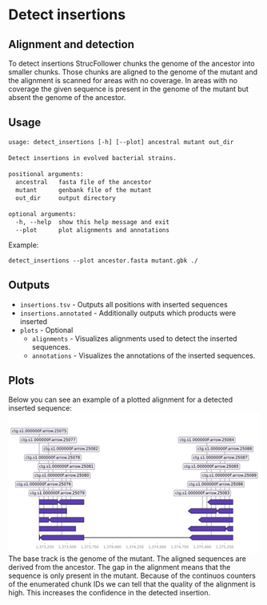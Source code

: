 # Detect insertions

## Alignment and detection

To detect insertions StrucFollower chunks the genome of the ancestor into smaller chunks. Those chunks are aligned to the genome of the mutant and the alignment is scanned for areas with no coverage. In areas with no coverage the given sequence is present in the genome of the mutant but absent the genome of the ancestor.

## Usage

```
usage: detect_insertions [-h] [--plot] ancestral mutant out_dir

Detect insertions in evolved bacterial strains.

positional arguments:
  ancestral   fasta file of the ancestor
  mutant      genbank file of the mutant
  out_dir     output directory

optional arguments:
  -h, --help  show this help message and exit
  --plot      plot alignments and annotations
```

Example:
```
detect_insertions --plot ancestor.fasta mutant.gbk ./
```

## Outputs

* `insertions.tsv` - Outputs all positions with inserted sequences
* `insertions.annotated` - Additionally outputs which products were inserted
* `plots` - Optional
    * `alignments` - Visualizes alignments used to detect the inserted sequences.
    * `annotations` - Visualizes the annotations of the inserted sequences.

## Plots

Below you can see an example of a plotted alignment for a detected inserted sequence:
![deletion](deletion.png)
The base track is the genome of the mutant. The aligned sequences are derived from the ancestor. The gap in the alignment means that the sequence is only present in the mutant.
Because of the continuos counters of the enumerated chunk IDs we can tell that the quality of the alignment is high. This increases the confidence in the detected insertion.